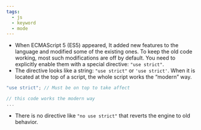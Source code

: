 ```yaml
---
tags:
  - js
  - keyword
  - mode
---
```


- When ECMAScript 5 (ES5) appeared, It added new features to the language and modified some of the existing ones. To keep the old code working, most such modifications are off by default. You need to explicitly enable them with a special directive: `"use strict"`.
- The directive looks like a string: `"use strict"` or `'use strict'`. When it is located at the top of a script, the whole script works the “modern” way.

```javascript
"use strict"; // Must be on top to take affect

// this code works the modern way
...
```

- There is no directive like `"no use strict"` that reverts the engine to old behavior.